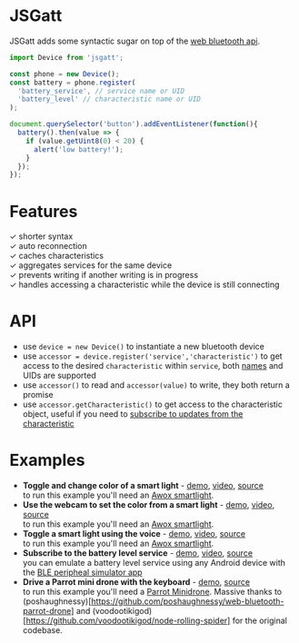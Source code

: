 # JSGatt
JSGatt adds some syntactic sugar on top of the [web bluetooth api](https://webbluetoothcg.github.io/web-bluetooth/).

```javascript
import Device from 'jsgatt';

const phone = new Device();
const battery = phone.register(
  'battery_service', // service name or UID
  'battery_level' // characteristic name or UID
);

document.querySelector('button').addEventListener(function(){
  battery().then(value => {
    if (value.getUint8(0) < 20) {
      alert('low battery!');
    }
  });
});
```

# Features
✓ shorter syntax<br/>
✓ auto reconnection<br/>
✓ caches characteristics<br/>
✓ aggregates services for the same device<br/>
✓ prevents writing if another writing is in progress<br/>
✓ handles accessing a characteristic while the device is still connecting

# API
- use `device = new Device()` to instantiate a new bluetooth device
- use `accessor = device.register('service','characteristic')` to get access to the desired `characteristic` within `service`, both [names](https://www.bluetooth.com/specifications/gatt/services) and UIDs are supported
- use `accessor()` to read and `accessor(value)` to write, they both return a promise
- use `accessor.getCharacteristic()` to get access to the characteristic object, useful if you need to [subscribe to updates from the characteristic](https://googlechrome.github.io/samples/web-bluetooth/notifications.html)

# Examples
- **Toggle and change color of a smart light** - [demo](https://sandropaganotti.github.io/jsgatt/examples/light.html), [video](https://www.youtube.com/watch?v=10GUcvLJSzc), [source](https://github.com/sandropaganotti/jsgatt/blob/master/examples/light.html)<br/>
to run this example you'll need an [Awox smartlight](https://www.amazon.com/AwoX-SML-c4-GU10-SmartLight-Lampadina-controllo/dp/B00UHE2R14/).
- **Use the webcam to set the color from a smart light** - [demo](https://sandropaganotti.github.io/jsgatt/examples/color-detector.html), [video](https://www.youtube.com/watch?v=IzPUTmDcc8c), [source](https://github.com/sandropaganotti/jsgatt/blob/master/examples/color-detector.html)<br/>
to run this example you'll need an [Awox smartlight](https://www.amazon.com/AwoX-SML-c4-GU10-SmartLight-Lampadina-controllo/dp/B00UHE2R14/).
- **Toggle a smart light using the voice** - [demo](https://sandropaganotti.github.io/jsgatt/examples/voice.html), [video](https://www.youtube.com/watch?v=2t5n-x19Vuc), [source](https://github.com/sandropaganotti/jsgatt/blob/master/examples/voice.html)<br/>
to run this example you'll need an [Awox smartlight](https://www.amazon.com/AwoX-SML-c4-GU10-SmartLight-Lampadina-controllo/dp/B00UHE2R14/).
- **Subscribe to the battery level service** - [demo](https://sandropaganotti.github.io/jsgatt/examples/notification.html), [video](https://www.youtube.com/watch?v=kR-RzDIY_Cw), [source](https://github.com/sandropaganotti/jsgatt/blob/master/examples/notification.html)<br/>
you can emulate a battery level service using any Android device with the [BLE peripheal simulator app](https://play.google.com/store/apps/details?id=io.github.webbluetoothcg.bletestperipheral)
- **Drive a Parrot mini drone with the keyboard** - [demo](https://sandropaganotti.github.io/jsgatt/examples/drone.html), [source](https://github.com/sandropaganotti/jsgatt/blob/master/examples/drone.html)<br/>
to run this example you'll need a [Parrot Minidrone](https://www.amazon.com/dp/B0111O7VIC/ref=twister_B015HBQGA4/). Massive thanks to (poshaughnessy)[https://github.com/poshaughnessy/web-bluetooth-parrot-drone] and (voodootikigod)[https://github.com/voodootikigod/node-rolling-spider] for the original codebase.
